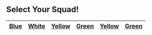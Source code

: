 ## Select Your Squad! ##
<!--
+ Note to instructor: Edit this page depending on how many squads you would like to support.
-->
| [Blue](squads/blue.md)  | [White](squads/white.md) | [Yellow](squads/yellow.md) | [Green](squads/green.md) | [Yellow](squads/pink.md) | [Green](squads/brown.md) |
|:---:|:---:|:---:|:---:|:---:|:---:| 
